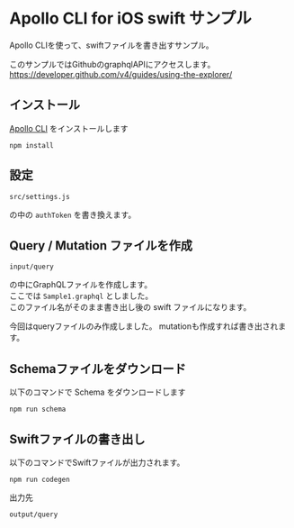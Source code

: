 # Apollo CLI for iOS swift サンプル

Apollo CLIを使って、swiftファイルを書き出すサンプル。

このサンプルではGithubのgraphqlAPIにアクセスします。<br>
https://developer.github.com/v4/guides/using-the-explorer/

## インストール

[Apollo CLI](https://github.com/apollographql/apollo-tooling) をインストールします


```
npm install
```

## 設定

```
src/settings.js
```
の中の `authToken` を書き換えます。

## Query / Mutation ファイルを作成

```
input/query
```

の中にGraphQLファイルを作成します。<br>
ここでは  `Sample1.graphql` としました。<br>
このファイル名がそのまま書き出し後の swift ファイルになります。

今回はqueryファイルのみ作成しました。 mutationも作成すれば書き出されます。 

## Schemaファイルをダウンロード

以下のコマンドで Schema をダウンロードします
```
npm run schema
```

## Swiftファイルの書き出し

以下のコマンドでSwiftファイルが出力されます。
```
npm run codegen
```

出力先
```
output/query
```